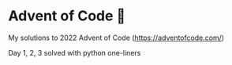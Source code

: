 # Advent of Code 🎄

My solutions to 2022 Advent of Code (https://adventofcode.com/)

Day 1, 2, 3 solved with python one-liners
